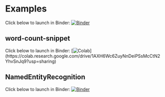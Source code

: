 # Examples

Click below to launch in Binder:
[![Binder](https://mybinder.org/badge_logo.svg)](https://mybinder.org/v2/gh/socheres/text-data-mining-examples/main/)

## word-count-snippet

Click below to launch in Binder:
[![Colab]([https://commons.wikimedia.org/wiki/File:Google_Colaboratory_SVG_Logo.svg](https://colab.research.google.com/assets/colab-badge.svg))](https://colab.research.google.com/drive/1AXH6Wc6ZuyNnDeiPSsMcCtN2YhvSnJq9?usp=sharing)

## NamedEntityRecognition

Click below to launch in Binder:
[![Binder](https://mybinder.org/badge_logo.svg)](https://mybinder.org/v2/gh/socheres/text-data-mining-examples/HEAD?urlpath=https%3A%2F%2Fgithub.com%2Fsocheres%2Ftext-data-mining-examples%2Fblob%2Fmain%2FNamedEntityRecognition.ipynb)
